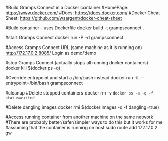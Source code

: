 #Build Gramps Connect in a Docker container
#HomePage: https://www.docker.com/
#Docs: https://docs.docker.com/
#Docker Cheat Sheet: https://github.com/wsargent/docker-cheat-sheet

#Build container - uses Dockerfile
docker build -t grampsconnect .

#start Gramps Connect
docker run -P -d grampsconnect

#Access Gramps Connect URL (same machine as it is running on)
http://172.17.0.2:8085/
Login as demo/demo

#stop Gramps Connect (actually stops all running docker containers)
docker kill $(docker ps -q)

#Override entrypoint and start a /bin/bash instead
docker run -it --entrypoint=/bin/bash grampsconnect 

#cleanup
#Delete stopped containers
docker rm -v `docker ps -a -q -f status=exited`

#Delete dangling images
docker rmi $(docker images -q -f dangling=true)

#Access running container from another machine on the same network
#There are probably better/safer/simpler ways to do this but it works for me
#assuming that the container is running on host <docker-host-ip>
sudo route add 172.17.0.2 gw <docker-host-ip>

